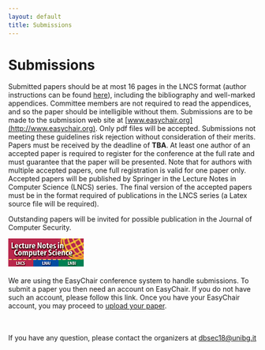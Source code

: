 ```yaml
---
layout: default
title: Submissions
---
```


# Submissions

Submitted papers should be at most 16 pages in the LNCS format (author instructions can be found [here](http://www.springer.com/it/computer-science/lncs/conference-proceedings-guidelines)), including the bibliography and well-marked appendices.
Committee members are not required to read the appendices, and so the paper should be intelligible without them.
Submissions are to be made to the submission web site at [www.easychair.org](http://www.easychair.org). Only pdf files will be accepted.
Submissions not meeting these guidelines risk rejection without consideration of their merits.
Papers must be received by the deadline of
**TBA**.
At least one author of an accepted paper is required to register for the conference at the full rate and must guarantee that the paper will be presented.
Note that for authors with multiple accepted papers, one full registration is valid for one paper only.
Accepted papers will be published by Springer in the Lecture Notes in Computer Science (LNCS) series.
The final version of the accepted papers must be in the format required of publications in the LNCS series (a Latex source file will be required).

Outstanding papers will be invited for possible publication in the Journal of Computer Security.

[![Springer LNCS Logo](/assets/LNCS.jpg)](http://www.springer.com/it/computer-science/lncs/conference-proceedings-guidelines)
<br>
<br>
We are using the EasyChair conference system to handle submissions. To submit a paper you then need an account on EasyChair. If you do not have such an account, please follow this link. Once you have your EasyChair account, you may proceed to [upload your paper](XXXXXXXX).

<br><br>
If you have any question, please contact the organizers at [dbsec18@unibg.it](mailto:dbsec18@unibg.it)
